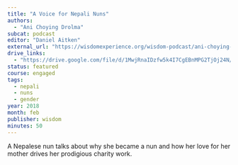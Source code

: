 ```yaml
---
title: "A Voice for Nepali Nuns"
authors:
  - "Ani Choying Drolma"
subcat: podcast
editor: "Daniel Aitken"
external_url: "https://wisdomexperience.org/wisdom-podcast/ani-choying-drolma/"
drive_links:
  - "https://drive.google.com/file/d/1MwjRnaIDzfw5k4I7CgEBnMPG2TjOj24N/view?usp=drivesdk"
status: featured
course: engaged
tags:
  - nepali
  - nuns
  - gender
year: 2018
month: feb
publisher: wisdom
minutes: 50
---
```


A Nepalese nun talks about why she became a nun and how her love for her mother drives her prodigious charity work.
